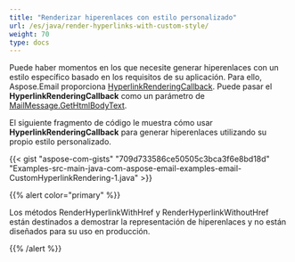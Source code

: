 ```yaml
---
title: "Renderizar hiperenlaces con estilo personalizado"
url: /es/java/render-hyperlinks-with-custom-style/
weight: 70
type: docs
---
```


Puede haber momentos en los que necesite generar hiperenlaces con un estilo específico basado en los requisitos de su aplicación. Para ello, Aspose.Email proporciona [HyperlinkRenderingCallback](https://reference.aspose.com/email/java/com.aspose.email/hyperlinkrenderingcallback/). Puede pasar el **HyperlinkRenderingCallback** como un parámetro de [MailMessage.GetHtmlBodyText](https://reference.aspose.com/email/java/com.aspose.email/mailmessage/#getHtmlBodyText--).

El siguiente fragmento de código le muestra cómo usar **HyperlinkRenderingCallback** para generar hiperenlaces utilizando su propio estilo personalizado.

{{< gist "aspose-com-gists" "709d733586ce50505c3bca3f6e8bd18d" "Examples-src-main-java-com-aspose-email-examples-email-CustomHyperlinkRendering-1.java" >}}

{{% alert color="primary" %}} 

Los métodos RenderHyperlinkWithHref y RenderHyperlinkWithoutHref están destinados a demostrar la representación de hiperenlaces y no están diseñados para su uso en producción.

{{% /alert %}}